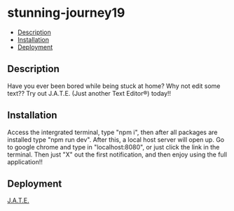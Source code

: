 # stunning-journey19


  - [Description](#description)
  - [Installation](#installation)
  - [Deployment](#deployment)


## Description
Have you ever been bored while being stuck at home? Why not edit some text?? Try out J.A.T.E. (Just another Text Editor®) today!!



## Installation
Access the intergrated terminal, type "npm i", then after all packages are installed type "npm run dev". After this, a local host server will open up. Go to google chrome and type in "localhost:8080", or just click the link in the terminal. Then just "X" out the first notification, and then enjoy using the full application!!



## Deployment
[J.A.T.E.](https://friendly-octo-guacamole-19-2-cf31c5d46a2a.herokuapp.com/)
